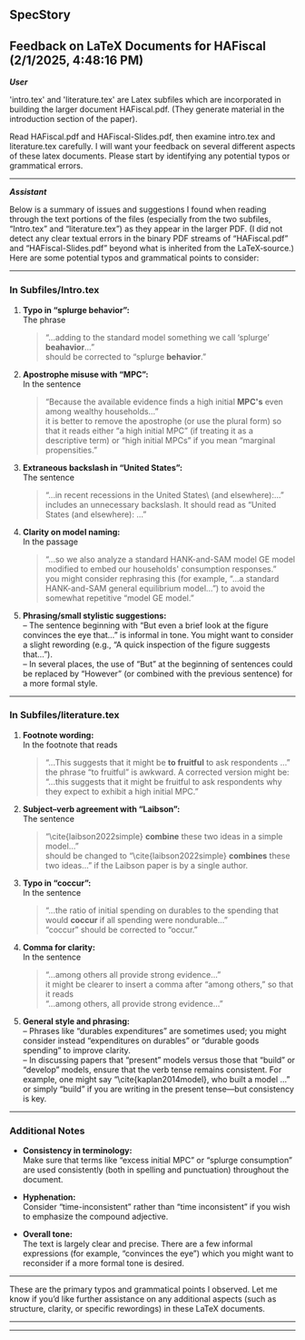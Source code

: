 ## SpecStory

## Feedback on LaTeX Documents for HAFiscal (2/1/2025, 4:48:16 PM)

_**User**_

'intro.tex' and 'literature.tex' are Latex subfiles which are incorporated in building the larger document HAFiscal.pdf.  (They generate material in the introduction section of the paper).

Read HAFiscal.pdf and HAFiscal-Slides.pdf, then examine intro.tex and literature.tex carefully.  I will want your feedback on several different aspects of these latex documents.  Please start by identifying any potential typos or grammatical errors.

---

_**Assistant**_

Below is a summary of issues and suggestions I found when reading through the text portions of the files (especially from the two subfiles, “Intro.tex” and “literature.tex”) as they appear in the larger PDF. (I did not detect any clear textual errors in the binary PDF streams of “HAFiscal.pdf” and “HAFiscal-Slides.pdf” beyond what is inherited from the LaTeX‐source.) Here are some potential typos and grammatical points to consider:

---

### In **Subfiles/Intro.tex**

1. **Typo in “splurge behavior”:**  
   The phrase  
   > “...adding to the standard model something we call ‘splurge’ **beahavior**…”  
   should be corrected to “splurge **behavior**.”

2. **Apostrophe misuse with “MPC”:**  
   In the sentence  
   > “Because the available evidence finds a high initial **MPC's** even among wealthy households…”  
   it is better to remove the apostrophe (or use the plural form) so that it reads either “a high initial MPC” (if treating it as a descriptive term) or “high initial MPCs” if you mean “marginal propensities.”

3. **Extraneous backslash in “United States”:**  
   The sentence  
   > “...in recent recessions in the United States\ (and elsewhere):…”  
   includes an unnecessary backslash. It should read as “United States (and elsewhere): …”

4. **Clarity on model naming:**  
   In the passage  
   > “...so we also analyze a standard HANK-and-SAM model GE model modified to embed our households' consumption responses.”  
   you might consider rephrasing this (for example, “...a standard HANK-and-SAM general equilibrium model…”) to avoid the somewhat repetitive “model GE model.”

5. **Phrasing/small stylistic suggestions:**  
   – The sentence beginning with “But even a brief look at the figure convinces the eye that…” is informal in tone. You might want to consider a slight rewording (e.g., “A quick inspection of the figure suggests that…”).  
   – In several places, the use of “But” at the beginning of sentences could be replaced by “However” (or combined with the previous sentence) for a more formal style.

---

### In **Subfiles/literature.tex**

1. **Footnote wording:**  
   In the footnote that reads  
   > “...This suggests that it might be **to fruitful** to ask respondents …”  
   the phrase “to fruitful” is awkward. A corrected version might be:  
   > “...this suggests that it might be fruitful to ask respondents why they expect to exhibit a high initial MPC.”

2. **Subject–verb agreement with “Laibson”:**  
   The sentence  
   > “\cite{laibson2022simple} **combine** these two ideas in a simple model…”  
   should be changed to “\cite{laibson2022simple} **combines** these two ideas…” if the Laibson paper is by a single author.

3. **Typo in “coccur”:**  
   In the sentence  
   > “...the ratio of initial spending on durables to the spending that would **coccur** if all spending were nondurable…”  
   “coccur” should be corrected to “occur.”

4. **Comma for clarity:**  
   In the sentence  
   > “...among others all provide strong evidence…”  
   it might be clearer to insert a comma after “among others,” so that it reads  
   > “...among others, all provide strong evidence…”

5. **General style and phrasing:**  
   – Phrases like “durables expenditures” are sometimes used; you might consider instead “expenditures on durables” or “durable goods spending” to improve clarity.  
   – In discussing papers that “present” models versus those that “build” or “develop” models, ensure that the verb tense remains consistent. For example, one might say “\cite{kaplan2014model}, who built a model …” or simply “build” if you are writing in the present tense—but consistency is key.

---

### Additional Notes

- **Consistency in terminology:**  
  Make sure that terms like “excess initial MPC” or “splurge consumption” are used consistently (both in spelling and punctuation) throughout the document.

- **Hyphenation:**  
  Consider “time-inconsistent” rather than “time inconsistent” if you wish to emphasize the compound adjective.

- **Overall tone:**  
  The text is largely clear and precise. There are a few informal expressions (for example, “convinces the eye”) which you might want to reconsider if a more formal tone is desired.

---

These are the primary typos and grammatical points I observed. Let me know if you’d like further assistance on any additional aspects (such as structure, clarity, or specific rewordings) in these LaTeX documents.

---



---

